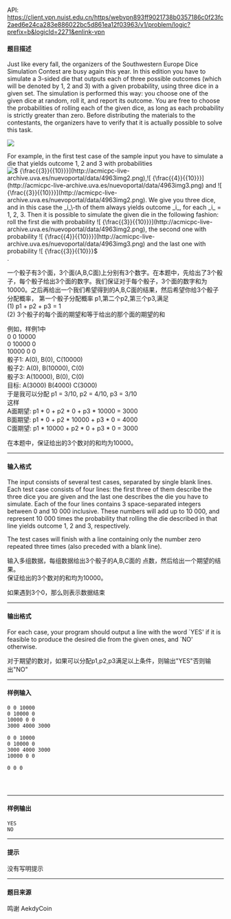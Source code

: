 API: https://client.vpn.nuist.edu.cn/https/webvpn893ff9021738b0357186c0f23fc2aed6e24ca283e886022bc5d861ea12f03963/v1/problem/logic?prefix=b&logicId=2271&enlink-vpn

#### 题目描述

Just like every fall, the organizers of the Southwestern Europe Dice Simulation Contest are busy again this year. In this edition you have to simulate a 3-sided die that outputs each of three possible outcomes (which will be denoted by 1, 2 and 3) with a given probability, using three dice in a given set. The simulation is performed this way: you choose one of the given dice at random, roll it, and report its outcome. You are free to choose the probabilities of rolling each of the given dice, as long as each probability is strictly greater than zero. Before distributing the materials to the contestants, the organizers have to verify that it is actually possible to solve this task.

![](http://acmicpc-live-archive.uva.es/nuevoportal/data/p4963.jpg)

For example, in the first test case of the sample input you have to simulate a die that yields outcome 1, 2 and 3 with probabilities ![$ {\frac{{3}}{{10}}}$](http://acmicpc-live-archive.uva.es/nuevoportal/data/4963img2.png),![$ {\frac{{4}}{{10}}}$](http://acmicpc-live-archive.uva.es/nuevoportal/data/4963img3.png) and ![$ {\frac{{3}}{{10}}}$](http://acmicpc-live-archive.uva.es/nuevoportal/data/4963img2.png). We give you three dice, and in this case the _i_\-th of them always yields outcome _i_, for each _i_ = 1, 2, 3. Then it is possible to simulate the given die in the following fashion: roll the first die with probability ![$ {\frac{{3}}{{10}}}$](http://acmicpc-live-archive.uva.es/nuevoportal/data/4963img2.png), the second one with probability ![$ {\frac{{4}}{{10}}}$](http://acmicpc-live-archive.uva.es/nuevoportal/data/4963img3.png) and the last one with probability ![$ {\frac{{3}}{{10}}}$](http://acmicpc-live-archive.uva.es/nuevoportal/data/4963img2.png).

  
一个骰子有3个面，3个面(A,B,C面)上分别有3个数字。在本题中，先给出了3个骰子，每个骰子给出3个面的数字。我们保证对于每个骰子，3个面的数字和为10000。之后再给出一个我们希望得到的A,B,C面的结果，然后希望你给3个骰子分配概率， 第一个骰子分配概率 p1,第二个p2,第三个p3,满足  
(1) p1 + p2 + p3 = 1  
(2) 3个骰子的每个面的期望和等于给出的那个面的期望的和

例如，样例1中  
0 0 10000  
0 10000 0  
10000 0 0  
骰子1: A(0), B(0), C(10000)  
骰子2: A(0), B(10000), C(0)  
骰子3: A(10000), B(0), C(0)  
目标: A(3000) B(4000) C(3000)  
于是我可以分配 p1 = 3/10, p2 = 4/10, p3 = 3/10  
这样  
A面期望: p1 \* 0 + p2 \* 0 + p3 \* 10000 = 3000  
B面期望: p1 \* 0 + p2 \* 10000 + p3 \* 0 = 4000  
C面期望: p1 \* 10000 + p2 \* 0 + p3 \* 0 = 3000

在本题中，保证给出的3个数对的和均为10000。

---

#### 输入格式

The input consists of several test cases, separated by single blank lines. Each test case consists of four lines: the first three of them describe the three dice you are given and the last one describes the die you have to simulate. Each of the four lines contains 3 space-separated integers between 0 and 10 000 inclusive. These numbers will add up to 10 000, and represent 10 000 times the probability that rolling the die described in that line yields outcome 1, 2 and 3, respectively.

The test cases will finish with a line containing only the number zero repeated three times (also preceded with a blank line).

输入多组数据，每组数据给出3个骰子的A,B,C面的 点数，然后给出一个期望的结果。  
保证给出的3个数对的和均为10000。

如果遇到3个0，那么则表示数据结束

---

#### 输出格式

For each case, your program should output a line with the word \`YES' if it is feasible to produce the desired die from the given ones, and \`NO' otherwise.

  
对于期望的数对，如果可以分配p1,p2,p3满足以上条件，则输出"YES"否则输出"NO"

---

#### 样例输入
```
0 0 10000
0 10000 0
10000 0 0
3000 4000 3000

0 0 10000
0 10000 0
3000 4000 3000
10000 0 0

0 0 0




```

---

#### 样例输出
```
YES
NO

```

---

#### 提示

没有写明提示

---

#### 题目来源

鸣谢 AekdyCoin